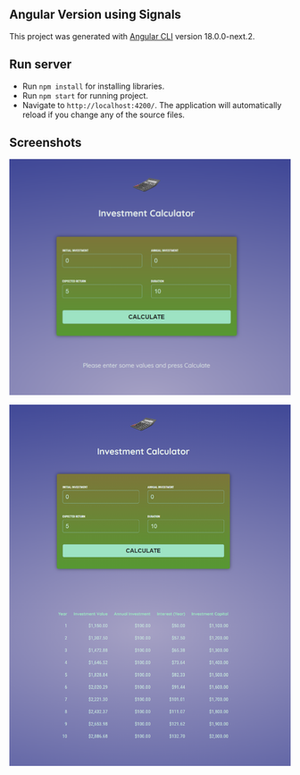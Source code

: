 ## Angular Version using Signals

This project was generated with [Angular CLI](https://github.com/angular/angular-cli) version 18.0.0-next.2. 

## Run server

- Run `npm install` for installing libraries. 
- Run `npm start` for running project.
- Navigate to `http://localhost:4200/`. The application will automatically reload if you change any of the source files.

## Screenshots

![alt text](public/Calculator01.png)

![alt text](public/Calculator02.png)
